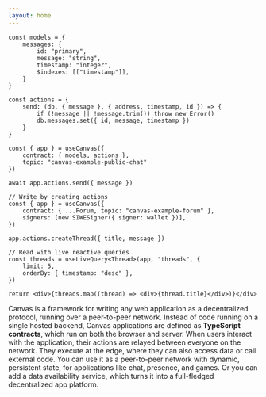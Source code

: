 ```yaml
---
layout: home
---
```


<HeroRow text="The general computing platform for the decentralized web" image="/graphic_mainframe_4.png" tagline="Build multiplayer applications, no blockchains required." v-bind:bullets="['Built on a realtime sync engine for libp2p and signed messages', 'Embedded SQLite + IndexedDB', 'Fully programmable in TypeScript + EVM']">
  <HeroAction theme="brand big" text="Tutorial" href="/1-introduction" />
  <HeroAction theme="alt big" text="API Docs" href="/readme-core" />
</HeroRow>

<!--
<FeatureRow title="Demo">
  <FeatureCard title="Messaging" details="Deploy simple applications like chat & copresence." />
  <FeatureCard title="CausalDB" details="Write complex application backends in TypeScript, in your current workflow." />
  <FeatureCard title="CausalVM" details="Build immutable applications, with code and data stored on IPFS data structures."/>
</FeatureRow>
-->

<DemoToggle v-bind:options="['Messaging', 'Gaming']" defaultOption="Messaging"></DemoToggle>

<DemoCell />

```tsx:Messaging preview
const models = {
	messages: {
		id: "primary",
		message: "string",
		timestamp: "integer",
		$indexes: [["timestamp"]],
	}
}

const actions = {
	send: (db, { message }, { address, timestamp, id }) => {
		if (!message || !message.trim()) throw new Error()
		db.messages.set({ id, message, timestamp })
	}
}

const { app } = useCanvas({
	contract: { models, actions },
	topic: "canvas-example-public-chat"
})

await app.actions.send({ message })
```

```tsx:Gaming preview
// Write by creating actions
const { app } = useCanvas({
	contract: { ...Forum, topic: "canvas-example-forum" },
	signers: [new SIWESigner({ signer: wallet })],
})

app.actions.createThread({ title, message })

// Read with live reactive queries
const threads = useLiveQuery<Thread>(app, "threads", {
	limit: 5,
	orderBy: { timestamp: "desc" },
})

return <div>{threads.map((thread) => <div>{thread.title}</div>)}</div>
```

<TextRow title="About Canvas">
  <TextItem>Canvas is a framework for writing any web application as a decentralized protocol, running over a peer-to-peer network.</TextItem>
  <TextItem>Instead of code running on a single hosted backend, Canvas applications are defined as <strong>TypeScript contracts</strong>, which run on both the browser and server.</TextItem>
  <TextItem>When users interact with the application, their actions are relayed between everyone on the network. They execute at the edge, where they can also access data or call external code.</TextItem>
  <TextItem>You can use it as a peer-to-peer network with dynamic, persistent state, for applications like chat, presence, and games. Or you can add a data availability service, which turns it into a full-fledged decentralized app platform.</TextItem>
</TextRow>

<FeatureRow title="Interoperable Everywhere" detail="Canvas supports any cryptographically verifiable authentication system, like Web3 wallets, W3C DIDs, and even Apple & Google SSO. You can write your own custom adapters to support other authorization methods.">
  <FeatureCard title="Sign in with Wallet" details="Log in with a Web3 wallet from Ethereum. Also supports other chains like Cosmos, Solana, and Polkadot." linkText="Available today" />
  <FeatureCard title="Sign in with Bluesky" details="Log in with your decentralized identity from the Bluesky PLC network."/>
  <FeatureCard title="Sign in with OpenID" details="Log in trustlessly with Google, Apple, or other SSO providers, using zero-knowledge proofs." soon="Coming soon"/>
</FeatureRow>

<FeatureRow title="Built on Real-Time Collaboration Research" detail="We've created a set of modules that use the latest research in collaborative data structures, the same tech that powers Google Docs and Figma, to combine them with conventional databases. Learn more here:">
  <FeatureCard title="Okra" details="A deterministic Prolly-tree that allows fast sync between ordered sets of actions." link="https://github.com/canvasxyz/okra" linkText="Github" secondaryLink="https://joelgustafson.com/posts/2023-05-04/merklizing-the-key-value-store-for-fun-and-profit" secondaryLinkText="Blog Post"/>
  <FeatureCard title="GossipLog" details="A history-preserving multiwriter log that allows functions to efficiently retrieve data from the past." link="https://github.com/canvasxyz/canvas/tree/main/packages/gossiplog" soon="Blog post coming soon"/>
  <FeatureCard title="ModelDB" details="A CRDT-friendly database abstraction over IndexedDB and SQLite, that runs in both the browser and server." link="https://github.com/canvasxyz/canvas/tree/main/packages/modeldb"/>
  <FeatureCard title="Persister" details="A bundler that persists individual actions to Arweave, and rebundles them for efficient later retrieval." link="https://github.com/canvasxyz/canvas/tree/main/packages/persister-arweave"/>
</FeatureRow>

<HomepageFooter />